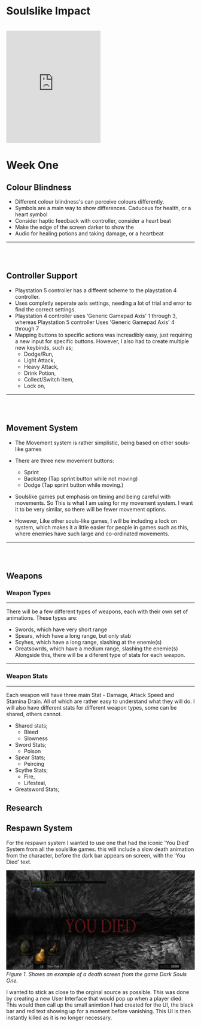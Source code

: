 
# Soulslike Impact

<br>

<iframe src = "https://trello.com/b/0r9vNMYR" frameBorder="0" width="50%" height="300"> </iframe>


# Week One

## Colour Blindness

- Different colour blindness's can perceive colours differently.
- Symbols are a main way to show differences. Caduceus for health, or a heart symbol
- Consider haptic feedback with controller, consider a heart beat
- Make the edge of the screen darker to show the
 - Audio for healing potions and taking damage, or a heartbeat
---
 <br>
 <br>


## Controller Support

 - Playstation 5 controller has a diffeent scheme to the playstation 4 controller.
  - Uses completly seperate axis settings, needing a lot of trial and error to find the correct settings.
  - Playstation 4 controller uses 'Generic Gamepad Axis' 1 through 3, whereas Playstation 5 controller Uses 'Generic Gamepad Axis' 4 through 7
  - Mapping buttons to specific actions was increadibly easy, just requiring a new input for specific buttons. However, I also had to create multiple new keybinds, such as;
    * Dodge/Run,
    * Light Attack,
    * Heavy Attack,
    * Drink Potion,
    * Collect/Switch Item,
    * Lock on,
---

<br>
<br>

## Movement System

 - The Movement system is rather simplistic, being based on other souls-like games
 - There are three new movement buttons:
   * Sprint
   * Backstep (Tap sprint button while not moving)
   * Dodge (Tap sprint button while moving.)

 - Soulslike games put emphasis on timing and being careful with movements. So This is what I am using for my movement system. I want it to be very similar, so there will be fewer movement options.
 - However, Like other souls-like games, I will be including a lock on system, which makes it a little easier for people in games such as this, where enemies have such large and co-ordinated movements.
---
 <br>
 <br>

## Weapons
### Weapon Types
---
There will be a few different types of weapons, each with their own set of animations. These types are:
  * Swords, which have very short range
  * Spears, which have a long range, but only stab
  * Scyhes, which have a long range, slashing at the enemie(s)
  * Greatsowrds, which have a medium range, slashing the enemie(s)
Alongside this, there will be a diferent type of stats for each weapon.
----
### Weapon Stats
---
 Each weapon will have three main Stat - Damage, Attack Speed and Stamina Drain. All of which are rather easy to understand what they will do. I will also have different stats for different weapon types, some can be shared, others cannot.
  - Shared stats;
     * Bleed
     * Slowness
 - Sword Stats;
   * Poison
- Spear Stats;
   * Peircing
- Scythe Stats;
    * Fire,
    * Lifesteal,
 - Greatsword Stats;





## Research

## Respawn System

For the respawn system I wanted to use one that had the iconic 'You Died' System from all the soulslike games. this will include a slow death animation from the character, before the dark bar appears on screen, with the 'You Died' text.

![![DarkSouls You Died Screen](image.png)](image.png)
*Figure 1. Shows an example of a death screen from the game Dark Souls One.*

I wanted to stick as close to the orginal source as possible. This was done by creating a new User Interface that would pop up when a player died. This would then call up the small animtion I had created for the UI, the black bar and red text showing up for a moment before vanishing. This UI is then instantly killed as it is no longer necessary.


